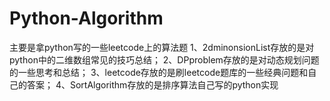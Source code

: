 # Python-Algorithm
主要是拿python写的一些leetcode上的算法题
1、2dminonsionList存放的是对python中的二维数组常见的技巧总结；
2、DPproblem存放的是对动态规划问题的一些思考和总结；
3、leetcode存放的是刷leetcode题库的一些经典问题和自己的答案；
4、SortAlgorithm存放的是排序算法自己写的python实现
